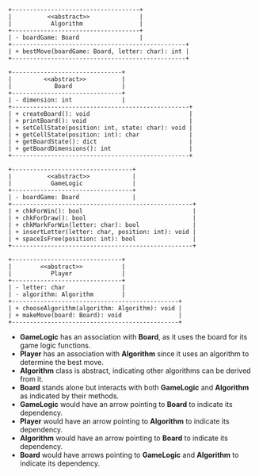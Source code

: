 ```
+------------------------------------+
|          <<abstract>>              |
|           Algorithm                |
+------------------------------------+
| - boardGame: Board                 |
+-------------------------------------------------+
| + bestMove(boardGame: Board, letter: char): int |
+-------------------------------------------------+

+-------------------------------+
|         <<abstract>>          |
|            Board              |
+-------------------------------+
| - dimension: int              |
+--------------------------------------------------+
| + createBoard(): void                            |
| + printBoard(): void                             |
| + setCellState(position: int, state: char): void |
| + getCellState(position: int): char              |
| + getBoardState(): dict                          |
| + getBoardDimensions(): int                      |
+--------------------------------------------------+

+----------------------------------+
|          <<abstract>>            |
|           GameLogic              |
+----------------------------------+
| - boardGame: Board               |
+---------------------------------------------------+
| + chkForWin(): bool                               |
| + chkForDraw(): bool                              |
| + chkMarkForWin(letter: char): bool               |
| + insertLetter(letter: char, position: int): void |
| + spaceIsFree(position: int): bool                |
+---------------------------------------------------+

+-------------------------------+
|        <<abstract>>           |
|           Player              |
+-------------------------------+
| - letter: char                |
| - algorithm: Algorithm        |
+-----------------------------------------------+
| + chooseAlgorithm(algorithm: Algorithm): void |
| + makeMove(board: Board): void                |
+-----------------------------------------------+
```

- **GameLogic** has an association with **Board**, as it uses the board for its game logic functions.
- **Player** has an association with **Algorithm** since it uses an algorithm to determine the best move.
- **Algorithm** class is abstract, indicating other algorithms can be derived from it.
- **Board** stands alone but interacts with both **GameLogic** and **Algorithm** as indicated by their methods.
- **GameLogic** would have an arrow pointing to **Board** to indicate its dependency.
- **Player** would have an arrow pointing to **Algorithm** to indicate its dependency.
- **Algorithm** would have an arrow pointing to **Board** to indicate its dependency.
- **Board** would have arrows pointing to **GameLogic** and **Algorithm** to indicate its dependency.









